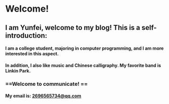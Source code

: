 # **Welcome!**
## I am Yunfei, welcome to my blog! This is a self-introduction:
#### I am a college student, majoring in computer programming, and I am more interested in this aspect.
#### In addition, I also like music and Chinese calligraphy. My favorite band is Linkin Park.
### ==Welcome to communicate! ==
#### My email is: 2696565734@qq.com
